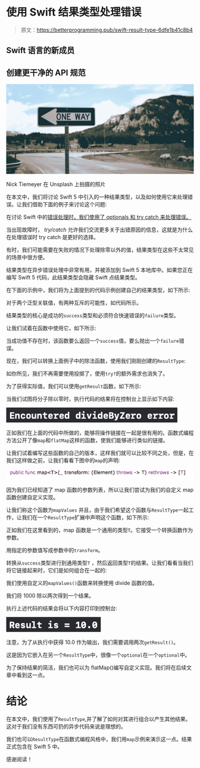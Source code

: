 # 使用 Swift 结果类型处理错误

> 原文：<https://betterprogramming.pub/swift-result-type-6dfe1b41c8b4>

## Swift 语言的新成员

## 创建更干净的 API 规范

![](img/b70cc035430d44facca2bbb990a8871f.png)

Nick Tiemeyer 在 Unsplash 上拍摄的照片

在本文中，我们将讨论 Swift 5 中引入的一种结果类型，以及如何使用它来处理错误。让我们借助下面的例子来讨论这个问题:

在讨论 Swift 中的[错误处理时，我们使用了 optionals 和 try catch 来处理错误。](https://heartbeat.fritz.ai/error-handling-in-swift-c7987f9f8659)

当出现故障时， *try/catch* 允许我们交流更多关于出错原因的信息，这就是为什么在处理错误时 try catch 是更好的选择。

有时，我们可能需要在失败的情况下处理除零以外的值，结果类型在这些不太常见的场景中很方便。

结果类型在异步错误处理中非常有用，并被添加到 Swift 5 本地库中。如果您正在编写 Swift 5 代码，此结果类型会隐藏 Swift 点结果类型。

在下面的示例中，我们将为上面提到的代码示例创建自己的结果类型，如下所示:

对于两个泛型关联值，有两种互斥的可能性，如代码所示。

结果类型的核心是成功的`success`类型和必须符合快速错误的`failure`类型。

让我们试着在函数中使用它，如下所示:

当成功值不存在时，该函数要么返回一个`success`值，要么抛出一个`failure`错误。

现在，我们可以转换上面例子中的除法函数，使用我们刚刚创建的`ResultType`:

如你所见，我们不再需要使用投掷了，使用`try?`的额外需求也消失了。

为了获得实际值，我们可以使用`getResult`函数，如下所示:

当我们试图将分子除以零时，执行代码的结果将在控制台上显示如下内容:

![](img/8197fa1e1f1668d5950bef6348550572.png)

正如我们在上面的代码中所做的，能够将操作链接在一起是很有用的。函数式编程方法公开了像`map`和`flatMap`这样的函数，使我们能够进行类似的链接。

让我们试着编写这些函数的自己的版本，这样我们就可以比较不同之处，但是，在我们这样做之前，让我们看看下图中的`map`的声明:

![](img/85ae2bffeedb599d9533415a89bf62ad.png)

因为我们已经知道了 map 函数的参数列表，所以让我们尝试为我们的自定义 map 函数创建自定义实现。

让我们称这个函数为`mapValues` 并且，由于我们希望这个函数与`ResultType`一起工作，让我们在一个`ResultType`扩展中声明这个函数，如下所示:

正如我们在这里看到的，map 函数是一个通用的类型`T`。它接受一个转换函数作为参数。

用指定的参数值写成参数中的`transform`。

转换从`success`类型进行到通用类型`T` ，然后返回类型`T`的结果。让我们看看当我们将它链接起来时，它们是如何组合在一起的:

我们使用自定义的`mapValues()`函数来转换使用 divide 函数的值。

我们将 1000 除以两次得到一个结果。

执行上述代码的结果会将以下内容打印到控制台:

![](img/8559ab31eb99a4fd74634aa55ba5f5b9.png)

注意，为了从执行中获得 10.0 作为输出，我们需要调用两次`getResult()`。

这是因为它嵌入在另一个`ResultType`中，很像一个`optional`在一个`optional`中。

为了保持结果的简洁，我们也可以为 flatMap()编写自定义实现。我们将在后续文章中看到这一点。

# 结论

在本文中，我们使用了`ResultType`,并了解了如何对其进行组合以产生其他结果。这对于我们没有东西可扔的异步代码来说是理想的。

我们也可以`ResultType`在函数式编程风格中，我们用`map`示例来演示这一点。结果正式包含在 Swift 5 中。

感谢阅读！